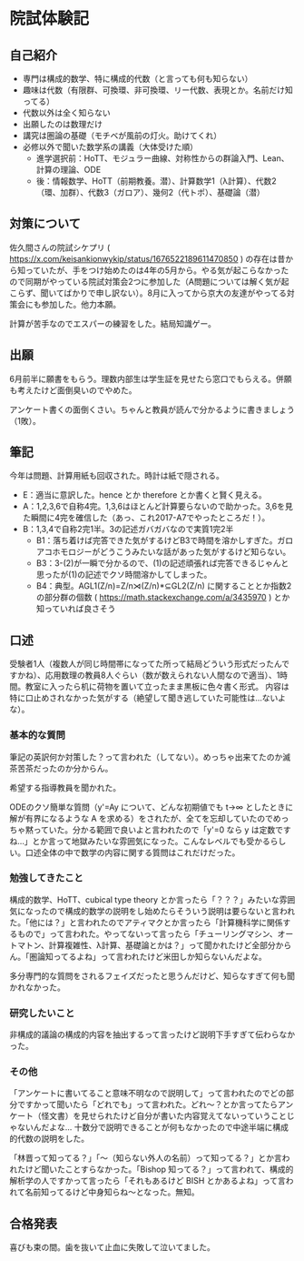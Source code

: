 # 院試体験記
## 自己紹介
- 専門は構成的数学、特に構成的代数（と言っても何も知らない）
- 趣味は代数（有限群、可換環、非可換環、リー代数、表現とか。名前だけ知ってる）
- 代数以外は全く知らない
- 出願したのは数理だけ
- 講究は圏論の基礎（モチベが風前の灯火。助けてくれ）
- 必修以外で聞いた数学系の講義（大体受けた順）
  - 進学選択前：HoTT、モジュラー曲線、対称性からの群論入門、Lean、計算の理論、ODE
  - 後：情報数学、HoTT（前期教養。潜）、計算数学1（λ計算）、代数2（環、加群）、代数3（ガロア）、幾何2（代トポ）、基礎論（潜）

## 対策について
佐久間さんの院試シケプリ ( https://x.com/keisankionwykip/status/1676522189611470850 ) の存在は昔から知っていたが、手をつけ始めたのは4年の5月から。やる気が起こらなかったので同期がやっている院試対策会2つに参加した（A問題については解く気が起こらず、聞いてばかりで申し訳ない）。8月に入ってから京大の友達がやってる対策会にも参加した。他力本願。

計算が苦手なのでエスパーの練習をした。結局知識ゲー。

## 出願
6月前半に願書をもらう。理数内部生は学生証を見せたら窓口でもらえる。併願も考えたけど面倒臭いのでやめた。

アンケート書くの面倒くさい。ちゃんと教員が読んで分かるように書きましょう（1敗）。

## 筆記
今年は問題、計算用紙も回収された。時計は紙で隠される。
- E：適当に意訳した。hence とか therefore とか書くと賢く見える。
- A：1,2,3,6で自称4完。1,3,6はほとんど計算要らないので助かった。3,6を見た瞬間に4完を確信した（あっ、これ2017-A7でやったところだ！）。
- B：1,3,4で自称2完1半。3の記述ガバガバなので実質1完2半
  - B1：落ち着けば完答できた気がするけどB3で時間を溶かしすぎた。ガロアコホモロジーがどうこうみたいな話があった気がするけど知らない。
  - B3：3-(2)が一瞬で分かるので、(1)の記述頑張れば完答できるじゃんと思ったが(1)の記述でクソ時間溶かしてしまった。
  - B4：典型。AGL1(Z/n)=Z/n⋊(Z/n)*⊆GL2(Z/n) に関することとか指数2の部分群の個数 ( https://math.stackexchange.com/a/3435970 ) とか知っていれば良さそう

## 口述
受験者1人（複数人が同じ時間帯になってた所って結局どういう形式だったんですかね）、応用数理の教員8人ぐらい（数が数えられない人間なので適当）、1時間。教室に入ったら机に荷物を置いて立ったまま黒板に色々書く形式。
内容は特に口止めされなかった気がする（絶望して聞き逃していた可能性は…ないよな）。

### 基本的な質問
筆記の英訳何か対策した？って言われた（してない）。めっちゃ出来てたのか滅茶苦茶だったのか分からん。

希望する指導教員を聞かれた。

ODEのクソ簡単な質問（y'=Ay について、どんな初期値でも t→∞ としたときに解が有界になるような A を求める）をされたが、全てを忘却していたのでめっちゃ黙っていた。分かる範囲で良いよと言われたので「y'=0 なら y は定数ですね…」とか言って地獄みたいな雰囲気になった。こんなレベルでも受かるらしい。口述全体の中で数学の内容に関する質問はこれだけだった。

### 勉強してきたこと
構成的数学、HoTT、cubical type theory とか言ったら「？？？」みたいな雰囲気になったので構成的数学の説明をし始めたらそういう説明は要らないと言われた。「他には？」と言われたのでアティマクとか言ったら「計算機科学に関係するもので」って言われた。やってないって言ったら「チューリングマシン、オートマトン、計算複雑性、λ計算、基礎論とかは？」って聞かれたけど全部分からん。「圏論知ってるよね」って言われたけど米田しか知らないんだよな。

多分専門的な質問をされるフェイズだったと思うんだけど、知らなすぎて何も聞かれなかった。

### 研究したいこと
非構成的議論の構成的内容を抽出するって言ったけど説明下手すぎて伝わらなかった。

### その他
「アンケートに書いてること意味不明なので説明して」って言われたのでどの部分ですかって聞いたら「どれでも」って言われた。どれ〜？とか言ってたらアンケート（怪文書）を見せられたけど自分が書いた内容覚えてないっていうことじゃないんだよな…
十数分で説明できることが何もなかったので中途半端に構成的代数の説明をした。

「林晋って知ってる？」「〜（知らない外人の名前）って知ってる？」とか言われたけど聞いたことすらなかった。「Bishop 知ってる？」って言われて、構成的解析学の人ですかって言ったら「それもあるけど BISH とかあるよね」って言われて名前知ってるけど中身知らね〜となった。無知。

## 合格発表
喜びも束の間。歯を抜いて止血に失敗して泣いてました。
